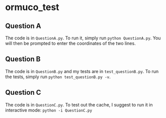 # ormuco_test

## Question A
The code is in ```QuestionA.py```. To run it, simply run ```python QuestionA.py```. You will then be prompted to enter the coordinates of the two lines.

## Question B
The code is in ```QuestionB.py``` and my tests are in ```test_questionB.py```. To run the tests, simply run ```python test_questionB.py -v```.

## Question C

The code is in ```QuestionC.py```. To test out the cache, I suggest to run it in interactive mode: ```python -i QuestionC.py```
